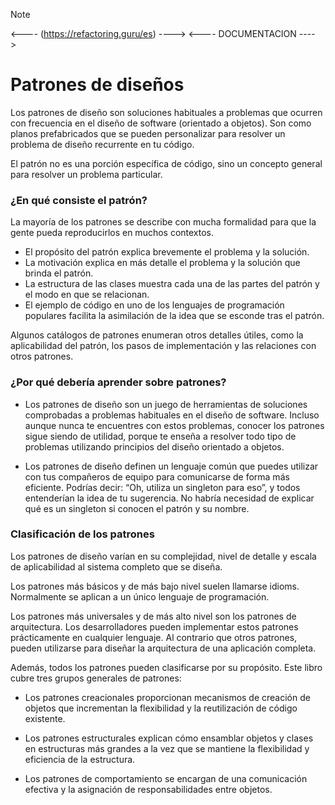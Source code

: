 > [!NOTE]
> <---- (https://refactoring.guru/es) ---->  <---- DOCUMENTACION ---->

# Patrones de diseños

Los patrones de diseño son soluciones habituales a problemas que ocurren con frecuencia en el diseño de software (orientado a objetos). Son como planos prefabricados que se pueden personalizar para resolver un problema de diseño recurrente en tu código.

El patrón no es una porción específica de código, sino un concepto general para resolver un problema particular.

### ¿En qué consiste el patrón?

La mayoría de los patrones se describe con mucha formalidad para que la gente pueda reproducirlos en muchos contextos.

* El propósito del patrón explica brevemente el problema y la solución.
* La motivación explica en más detalle el problema y la solución que brinda el patrón.
* La estructura de las clases muestra cada una de las partes del patrón y el modo en que se relacionan.
* El ejemplo de código en uno de los lenguajes de programación populares facilita la asimilación de la idea que se esconde tras el patrón.

Algunos catálogos de patrones enumeran otros detalles útiles, como la aplicabilidad del patrón, los pasos de implementación y las relaciones con otros patrones.

### ¿Por qué debería aprender sobre patrones?

* Los patrones de diseño son un juego de herramientas de soluciones comprobadas a problemas habituales en el diseño de software. Incluso aunque nunca te encuentres con estos problemas, conocer los patrones sigue siendo de utilidad, porque te enseña a resolver todo tipo de problemas utilizando principios del diseño orientado a objetos.

* Los patrones de diseño definen un lenguaje común que puedes utilizar con tus compañeros de equipo para comunicarse de forma más eficiente. Podrías decir: “Oh, utiliza un singleton para eso”, y todos entenderían la idea de tu sugerencia. No habría necesidad de explicar qué es un singleton si conocen el patrón y su nombre.

### Clasificación de los patrones

Los patrones de diseño varían en su complejidad, nivel de detalle y escala de aplicabilidad al sistema completo que se diseña.

Los patrones más básicos y de más bajo nivel suelen llamarse idioms. Normalmente se aplican a un único lenguaje de programación.

Los patrones más universales y de más alto nivel son los patrones de arquitectura. Los desarrolladores pueden implementar estos patrones prácticamente en cualquier lenguaje. Al contrario que otros patrones, pueden utilizarse para diseñar la arquitectura de una aplicación completa.

Además, todos los patrones pueden clasificarse por su propósito. Este libro cubre tres grupos generales de patrones:

* Los patrones creacionales proporcionan mecanismos de creación de objetos que incrementan la flexibilidad y la reutilización de código existente.

* Los patrones estructurales explican cómo ensamblar objetos y clases en estructuras más grandes a la vez que se mantiene la flexibilidad y eficiencia de la estructura.

* Los patrones de comportamiento se encargan de una comunicación efectiva y la asignación de responsabilidades entre objetos.